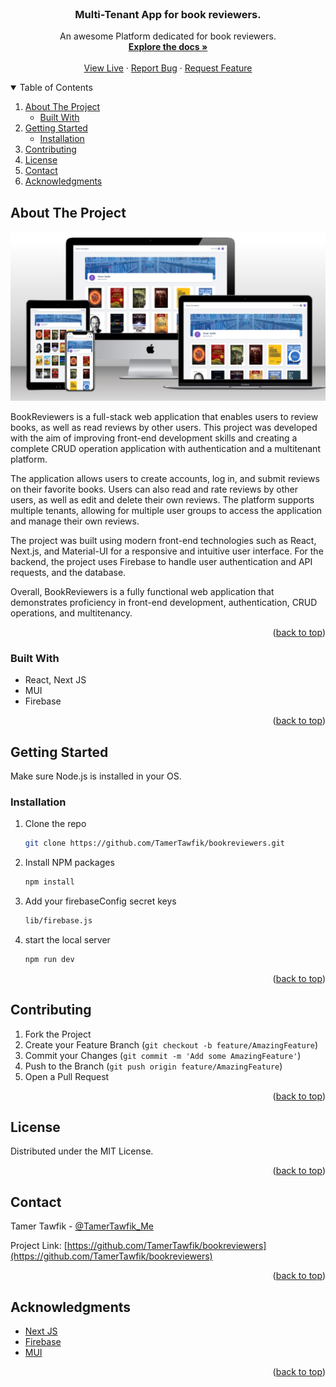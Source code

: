 <!-- PROJECT LOGO -->
<br />
<div align="center">

  <h3 align="center">Multi-Tenant App for book reviewers.</h3>

  <p align="center">
    An awesome Platform dedicated for book reviewers.
    <br />
    <a href="https://github.com/TamerTawfik/bookreviewers"><strong>Explore the docs »</strong></a>
    <br />
    <br />
    <a href="https://bookreviewers.vercel.app/enter">View Live</a>
    ·
    <a href="https://github.com/TamerTawfik/bookreviewers/issues">Report Bug</a>
    ·
    <a href="https://github.com/TamerTawfik/bookreviewers/issues">Request Feature</a>
  </p>
</div>



<!-- TABLE OF CONTENTS -->
<details open>
  <summary>Table of Contents</summary>
  <ol>
    <li>
      <a href="#about-the-project">About The Project</a>
      <ul>
        <li><a href="#built-with">Built With</a></li>
      </ul>
    </li>
    <li>
      <a href="#getting-started">Getting Started</a>
      <ul>
        <li><a href="#installation">Installation</a></li>
      </ul>
    </li>
    <li><a href="#contributing">Contributing</a></li>
    <li><a href="#license">License</a></li>
    <li><a href="#contact">Contact</a></li>
    <li><a href="#acknowledgments">Acknowledgments</a></li>
  </ol>
</details>



<!-- ABOUT THE PROJECT -->
## About The Project

[![Product Name Screen Shot][product-screenshot]](https://bookreviewers.vercel.app/enter)


BookReviewers is a full-stack web application that enables users to review books, as well as read reviews by other users. This project was developed with the aim of improving front-end development skills and creating a complete CRUD operation application with authentication and a multitenant platform.

The application allows users to create accounts, log in, and submit reviews on their favorite books. Users can also read and rate reviews by other users, as well as edit and delete their own reviews. The platform supports multiple tenants, allowing for multiple user groups to access the application and manage their own reviews.

The project was built using modern front-end technologies such as React, Next.js, and Material-UI for a responsive and intuitive user interface. For the backend, the project uses Firebase to handle user authentication and API requests, and the database.

Overall, BookReviewers is a fully functional web application that demonstrates proficiency in front-end development, authentication, CRUD operations, and multitenancy.

<p align="right">(<a href="#readme-top">back to top</a>)</p>



### Built With



* React, Next JS
* MUI
* Firebase


<p align="right">(<a href="#readme-top">back to top</a>)</p>



<!-- GETTING STARTED -->
## Getting Started

Make sure Node.js is installed in your OS.


### Installation

1. Clone the repo
   ```sh
   git clone https://github.com/TamerTawfik/bookreviewers.git
   ```
2. Install NPM packages
   ```sh
   npm install
   ```
3. Add your firebaseConfig secret keys
    ```sh
   lib/firebase.js
   ```
4. start the local server
   ```sh
   npm run dev
   ```

<p align="right">(<a href="#readme-top">back to top</a>)</p>



<!-- CONTRIBUTING -->
## Contributing


1. Fork the Project
2. Create your Feature Branch (`git checkout -b feature/AmazingFeature`)
3. Commit your Changes (`git commit -m 'Add some AmazingFeature'`)
4. Push to the Branch (`git push origin feature/AmazingFeature`)
5. Open a Pull Request

<p align="right">(<a href="#readme-top">back to top</a>)</p>



<!-- LICENSE -->
## License

Distributed under the MIT License.

<p align="right">(<a href="#readme-top">back to top</a>)</p>



<!-- CONTACT -->
## Contact

Tamer Tawfik - [@TamerTawfik_Me](https://twitter.com/TamerTawfik_Me) 

Project Link: [https://github.com/TamerTawfik/bookreviewers](https://github.com/TamerTawfik/bookreviewers)

<p align="right">(<a href="#readme-top">back to top</a>)</p>



<!-- ACKNOWLEDGMENTS -->
## Acknowledgments


* [Next JS](https://nextjs.org/)
* [Firebase](https://firebase.google.com/)
* [MUI](https://mui.com/)

<p align="right">(<a href="#readme-top">back to top</a>)</p>



[product-screenshot]: public/bookreviewers.png

